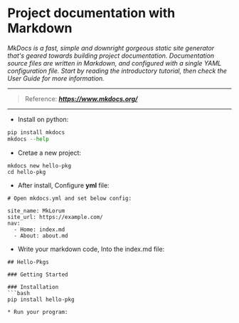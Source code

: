 # Project documentation with Markdown

_MkDocs is a fast, simple and downright gorgeous static site generator that's geared towards building project documentation. 
Documentation source files are written in Markdown, and configured with a single YAML configuration file. 
Start by reading the introductory tutorial, then check the User Guide for more information._

---
  > Reference: _**<https://www.mkdocs.org/>**_

---
* Install on python:

```python
pip install mkdocs
mkdocs --help
```

* Cretae a new project:
```
mkdocs new hello-pkg
cd hello-pkg
```

* After install, Configure **yml** file:

```
# Open mkdocs.yml and set below config:

site_name: MkLorum
site_url: https://example.com/
nav:
  - Home: index.md
  - About: about.md
```

* Write your markdown code, Into the index.md file:
```
## Hello-Pkgs

### Getting Started

### Installation
```bash
pip install hello-pkg

* Run your program:
```
```




